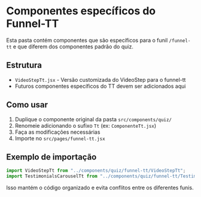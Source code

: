 # Componentes específicos do Funnel-TT

Esta pasta contém componentes que são específicos para o funil `/funnel-tt` e que diferem dos componentes padrão do quiz.

## Estrutura

- `VideoStepTt.jsx` - Versão customizada do VideoStep para o funnel-tt
- Futuros componentes específicos do TT devem ser adicionados aqui

## Como usar

1. Duplique o componente original da pasta `src/components/quiz/`
2. Renomeie adicionando o sufixo `Tt` (ex: `ComponenteTt.jsx`)
3. Faça as modificações necessárias
4. Importe no `src/pages/funnel-tt.jsx`

## Exemplo de importação

```javascript
import VideoStepTt from "../components/quiz/funnel-tt/VideoStepTt";
import TestimonialsCarouselTt from "../components/quiz/funnel-tt/TestimonialsCarouselTt";
```

Isso mantém o código organizado e evita conflitos entre os diferentes funis.